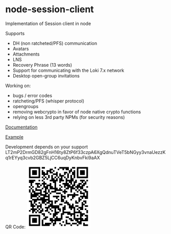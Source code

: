 # node-session-client
Implementation of Session client in node

Supports
- DH (non ratcheted/PFS) communication
- Avatars
- Attachments
- LNS
- Recovery Phrase (13 words)
- Support for communicating with the Loki 7.x network
- Desktop open-group invitations

Working on:
- bugs / error codes
- ratcheting/PFS (whisper protocol)
- opengroups
- removing webcrypto in favor of node native crypto functions
- relying on less 3rd party NPMs (for security reasons)


[Documentation](https://hesiod-project.github.io/node-session-client/)

[Example](sample.js)

Development depends on your support
LT2mP2DrmGD82gFnH16ty8ZtP6f33czpA6XgQdnuTVeT5bNGyy3vnaUezzKq1rEYyq3cvb2GBZ5LjCC6uqDyKnbvFki9aAX

QR Code:
![LT2mP2DrmGD82gFnH16ty8ZtP6f33czpA6XgQdnuTVeT5bNGyy3vnaUezzKq1rEYyq3cvb2GBZ5LjCC6uqDyKnbvFki9aAX](LT2mP2DrmGD82gFnH16ty8ZtP6f33czpA6XgQdnuTVeT5bNGyy3vnaUezzKq1rEYyq3cvb2GBZ5LjCC6uqDyKnbvFki9aAX.png)

